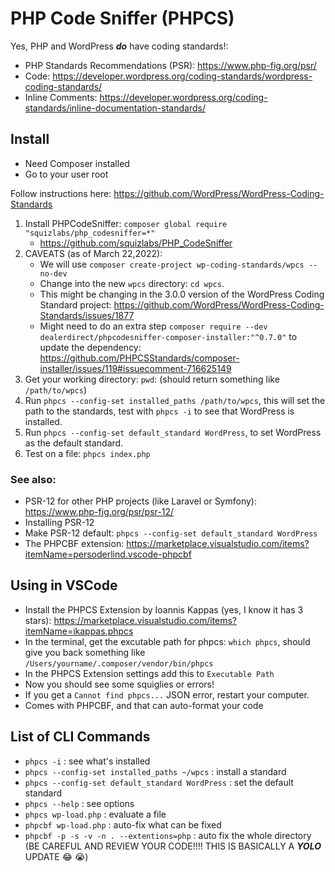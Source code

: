 # PHP Code Sniffer (PHPCS)
Yes, PHP and WordPress ***do*** have coding standards!:
- PHP Standards Recommendations (PSR): https://www.php-fig.org/psr/
- Code: https://developer.wordpress.org/coding-standards/wordpress-coding-standards/
- Inline Comments: https://developer.wordpress.org/coding-standards/inline-documentation-standards/

## Install
- Need Composer installed
- Go to your user root

Follow instructions here: https://github.com/WordPress/WordPress-Coding-Standards
1. Install PHPCodeSniffer: `composer global require "squizlabs/php_codesniffer=*"`
    - https://github.com/squizlabs/PHP_CodeSniffer
2. CAVEATS (as of March 22,2022):
    - We will use `composer create-project wp-coding-standards/wpcs --no-dev`
    - Change into the new `wpcs` directory: `cd wpcs`.
    - This might be changing in the 3.0.0 version of the WordPress Coding Standard project: https://github.com/WordPress/WordPress-Coding-Standards/issues/1877
    - Might need to do an extra step `composer require --dev dealerdirect/phpcodesniffer-composer-installer:"^0.7.0"` to update the dependency: https://github.com/PHPCSStandards/composer-installer/issues/119#issuecomment-716625149
3. Get your working directory: `pwd`: (should return something like `/path/to/wpcs`)
4. Run `phpcs --config-set installed_paths /path/to/wpcs`, this will set the path to the standards, test with `phpcs -i` to see that WordPress is installed.
5. Run `phpcs --config-set default_standard WordPress`, to set WordPress as the default standard.
6. Test on a file: `phpcs index.php`

### See also:
- PSR-12 for other PHP projects (like Laravel or Symfony): https://www.php-fig.org/psr/psr-12/
- Installing PSR-12
- Make PSR-12 default: `phpcs --config-set default_standard WordPress`
- The PHPCBF extension: https://marketplace.visualstudio.com/items?itemName=persoderlind.vscode-phpcbf

## Using in VSCode
- Install the PHPCS Extension by Ioannis Kappas (yes, I know it has 3 stars): https://marketplace.visualstudio.com/items?itemName=ikappas.phpcs
- In the terminal, get the excutable path for phpcs: `which phpcs`, should give you back something like `/Users/yourname/.composer/vendor/bin/phpcs`
- In the PHPCS Extension settings add this to `Executable Path`
- Now you should see some squiglies or errors!
- If you get a `Cannot find phpcs...` JSON error, restart your computer.
- Comes with PHPCBF, and that can auto-format your code

## List of CLI Commands
- `phpcs -i` : see what's installed
- `phpcs --config-set installed_paths ~/wpcs` : install a standard
- `phpcs --config-set default_standard WordPress` : set the default standard
- `phpcs --help` : see options
- `phpcs wp-load.php` : evaluate a file
- `phpcbf wp-load.php` : auto-fix what can be fixed
- `phpcbf -p -s -v -n . --extentions=php` : auto fix the whole directory (BE CAREFUL AND REVIEW YOUR CODE!!!! THIS IS BASICALLY  A ***YOLO*** UPDATE 😂 😭)